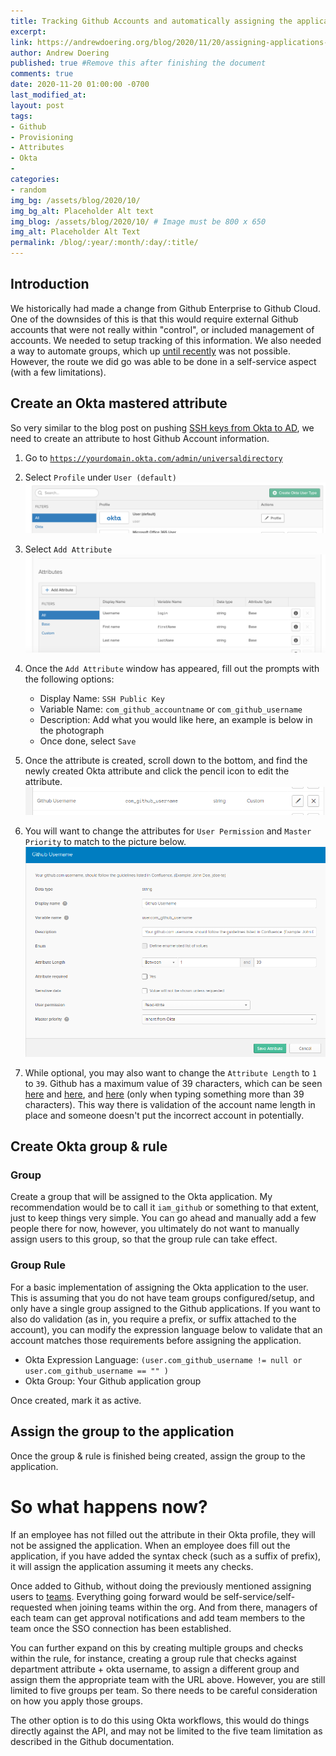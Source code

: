 ```yaml
---
title: Tracking Github Accounts and automatically assigning the application
excerpt: 
link: https://andrewdoering.org/blog/2020/11/20/assigning-applications-on-attributes
author: Andrew Doering
published: true #Remove this after finishing the document
comments: true
date: 2020-11-20 01:00:00 -0700
last_modified_at: 
layout: post
tags:
- Github
- Provisioning
- Attributes
- Okta
- 
categories:
- random
img_bg: /assets/blog/2020/10/
img_bg_alt: Placeholder Alt text
img_blog: /assets/blog/2020/10/ # Image must be 800 x 650
img_alt: Placeholder Alt Text
permalink: /blog/:year/:month/:day/:title/
---
```


## Introduction

We historically had made a change from Github Enterprise to Github Cloud. One of the downsides of this is that this would require external Github accounts that were not really within "control", or included management of accounts. We needed to setup tracking of this information. We also needed a way to automate groups, which up [until recently](https://docs.github.com/en/free-pro-team@latest/github/setting-up-and-managing-organizations-and-teams/synchronizing-a-team-with-an-identity-provider-group) was not possible. However, the route we did go was able to be done in a self-service aspect (with a few limitations).

## Create an Okta mastered attribute 

So very similar to the blog post on pushing [SSH keys from Okta to AD](https://andrewdoering.org/blog/2020/11/15/pushing-ssh-keys-from-okta-to-ad/), we need to create an attribute to host Github Account information.

1. Go to [`https://yourdomain.okta.com/admin/universaldirectory`](https://yourdomain.okta.com/admin/universaldirectory)
2. Select `Profile` under `User (default)`
  ![Okta Universal Directory](/assets/blog/2020/11/push-ssh-keys/okta-step1.png)

3. Select `Add Attribute`
  ![Okta Profile](/assets/blog/2020/11/push-ssh-keys/okta-step2.png)

4. Once the `Add Attribute` window has appeared, fill out the prompts with the following options:
    * Display Name: `SSH Public Key`
   * Variable Name: `com_github_accountname` or `com_github_username`
   * Description: Add what you would like here, an example is below in the photograph
   * Once done, select `Save`

5. Once the attribute is created, scroll down to the bottom, and find the newly created Okta attribute and click the pencil icon to edit the attribute.
  ![Okta step 4](/assets/blog/2020/11/assign-github-on-attribute/github-attribute-1.png)

6. You will want to change the attributes for `User Permission` and `Master Priority` to match to the picture below.
  ![Okta step 5](/assets/blog/2020/11/assign-github-on-attribute/github-attribute-2.png)

7. While optional, you may also want to change the `Attribute Length` to `1` to `39`. Github has a maximum value of 39 characters, which can be seen [here](https://github.com/shinnn/github-username-regex) and [here](https://gist.github.com/tonybruess/9405134), and [here](https://github.com/join) (only when typing something more than 39 characters). This way there is validation of the account name length in place and someone doesn't put the incorrect account in potentially.

## Create Okta group & rule

### Group

Create a group that will be assigned to the Okta application. My recommendation would be to call it `iam_github` or something to that extent, just to keep things very simple. You can go ahead and manually add a few people there for now, however, you ultimately do not want to manually assign users to this group, so that the group rule can take effect.

### Group Rule

For a basic implementation of assigning the Okta application to the user. This is assuming that you do not have team groups configured/setup, and only have a single group assigned to the Github applications. If you want to also do validation (as in, you require a prefix, or suffix attached to the account), you can modify the expression language below to validate that an account matches those requirements before assigning the application.


* Okta Expression Language: `(user.com_github_username != null or user.com_github_username == "" )`
* Okta Group: Your Github application group

Once created, mark it as active.


## Assign the group to the application

Once the group & rule is finished being created, assign the group to the application.

# So what happens now?

If an employee has not filled out the attribute in their Okta profile, they will not be assigned the application. When an employee does fill out the application, if you have added the syntax check (such as a suffix of prefix), it will assign the application assuming it meets any checks.

Once added to Github, without doing the previously mentioned assigning users to [teams](https://docs.github.com/en/free-pro-team@latest/github/setting-up-and-managing-organizations-and-teams/synchronizing-a-team-with-an-identity-provider-group). Everything going forward would be self-service/self-requested when joining teams within the org. And from there, managers of each team can get approval notifications and add team members to the team once the SSO connection has been established.

You can further expand on this by creating multiple groups and checks within the rule, for instance, creating a group rule that checks against department attribute + okta username, to assign a different group and assign them the appropriate team with the URL above. However, you are still limited to five groups per team. So there needs to be careful consideration on how you apply those groups. 

The other option is to do this using Okta workflows, this would do things directly against the API, and may not be limited to the five team limitation as described in the Github documentation.